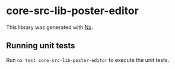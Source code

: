 # core-src-lib-poster-editor

This library was generated with [Nx](https://nx.dev).

## Running unit tests

Run `nx test core-src-lib-poster-editor` to execute the unit tests.
